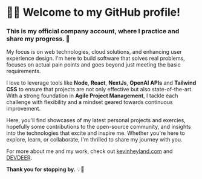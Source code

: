 # 👋🏻 Welcome to my GitHub profile!

### This is my official company account, where I practice and share my progress. 💙

My focus is on web technologies, cloud solutions, and enhancing user experience design. I'm here to build software that solves real problems, focuses on actual pain points and goes beyond just meeting the basic requirements.

I love to leverage tools like **Node**, **React**, **NextJs**, **OpenAI APIs** and **Tailwind CSS** to ensure that projects are not only effective but also state-of-the-art. With a strong foundation in **Agile Project Management**, I tackle each challenge with flexibility and a mindset geared towards continuous improvement.

Here, you'll find showcases of my latest personal projects and exercies, hopefully some contributions to the open-source community, and insights into the technologies that excite and inspire me. Whether you're here to explore, learn, or collaborate, I'm thrilled to share my journey with you.

For more about me and my work, check out [kevinheyland.com](http://kevinheyland.com) and [DEVDEER](http://devdeer.com).

**Thank you for stopping by.** 💡🚀
